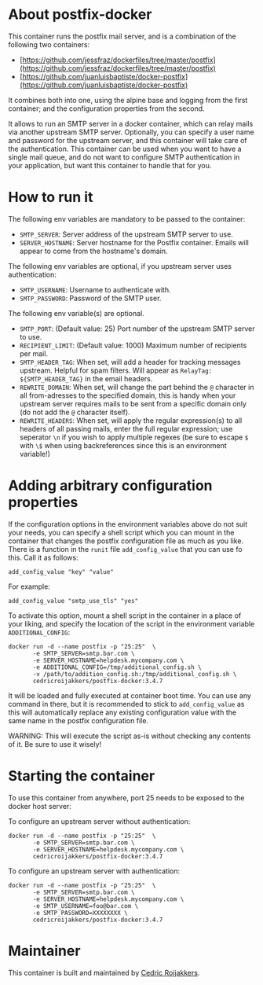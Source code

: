 # About postfix-docker
This container runs the postfix mail server, and is a combination of the following two containers:

- [https://github.com/jessfraz/dockerfiles/tree/master/postfix](https://github.com/jessfraz/dockerfiles/tree/master/postfix)
- [https://github.com/juanluisbaptiste/docker-postfix](https://github.com/juanluisbaptiste/docker-postfix)

It combines both into one, using the alpine base and logging from the first container; and the configuration properties from the second.

It allows to run an SMTP server in a docker container, which can relay mails via another upstream SMTP server. Optionally, you can specify a user name and password for the upstream server, and this container will take care of the authentication. This container can be used when you want to have a single mail queue, and do not want to configure SMTP authentication in your application, but want this container to handle that for you.

# How to run it
The following env variables are mandatory to be passed to the container:
* `SMTP_SERVER`: Server address of the upstream SMTP server to use.
* `SERVER_HOSTNAME`: Server hostname for the Postfix container. Emails will appear to come from the hostname's domain.

The following env variables are optional, if you upstream server uses authentication:
* `SMTP_USERNAME`: Username to authenticate with.
* `SMTP_PASSWORD`: Password of the SMTP user.

The following env variable(s) are optional.
* `SMTP_PORT`: (Default value: 25) Port number of the upstream SMTP server to use.
* `RECIPIENT_LIMIT`: (Default value: 1000) Maximum number of recipients per mail.
* `SMTP_HEADER_TAG`: When set, will add a header for tracking messages upstream. Helpful for spam filters. Will appear as `RelayTag: ${SMTP_HEADER_TAG}` in the email headers.
* `REWRITE_DOMAIN`: When set, will change the part behind the `@` character in all from-adresses to the specified domain, this is handy when your upstream server requires mails to be sent from a specific domain only (do not add the `@` character itself).
* `REWRITE_HEADERS`: When set, will apply the regular expression(s) to all headers of all passing mails, enter the full regular expression; use seperator `\n` if you wish to apply multiple regexes (be sure to escape `$` with `\$` when using backreferences since this is an environment variable!)

# Adding arbitrary configuration properties
If the configuration options in the environment variables above do not suit your needs, you can specify a shell script which you can mount in the container that changes the postfix configuration file as much as you like.
There is a function in the `runit` file `add_config_value` that you can use fo this. Call it as follows:

```shell
add_config_value "key" "value"
```

For example:
```shell
add_config_value "smtp_use_tls" "yes"
```

To activate this option, mount a shell script in the container in a place of your liking, and specify the location of the script in the environment variable `ADDITIONAL_CONFIG`:

    docker run -d --name postfix -p "25:25"  \ 
           -e SMTP_SERVER=smtp.bar.com \
           -e SERVER_HOSTNAME=helpdesk.mycompany.com \
           -e ADDITIONAL_CONFIG=/tmp/additional_config.sh \
           -v /path/to/addition_config.sh:/tmp/additional_config.sh \
           cedricroijakkers/postfix-docker:3.4.7

It will be loaded and fully executed at container boot time. You can use any command in there, but it is recommended to stick to `add_config_value` as this will automatically replace any existing configuration value with the same name in the postfix configuration file.

WARNING: This will execute the script as-is without checking any contents of it. Be sure to use it wisely!

# Starting the container

To use this container from anywhere, port 25 needs to be exposed to the docker host server:

To configure an upstream server without authentication:

    docker run -d --name postfix -p "25:25"  \ 
           -e SMTP_SERVER=smtp.bar.com \
           -e SERVER_HOSTNAME=helpdesk.mycompany.com \
           cedricroijakkers/postfix-docker:3.4.7

To configure an upstream server with authentication:

    docker run -d --name postfix -p "25:25"  \ 
           -e SMTP_SERVER=smtp.bar.com \
           -e SERVER_HOSTNAME=helpdesk.mycompany.com \
           -e SMTP_USERNAME=foo@bar.com \
           -e SMTP_PASSWORD=XXXXXXXX \
           cedricroijakkers/postfix-docker:3.4.7

# Maintainer
This container is built and maintained by [Cedric Roijakkers](mailto:cedric@roijakkers.be).